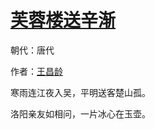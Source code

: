 # [芙蓉楼送辛渐](http://so.gushiwen.org/view_70843.aspx)

朝代：唐代

作者：[王昌龄](http://so.gushiwen.org/author_437.aspx)

寒雨连江夜入吴，平明送客楚山孤。

洛阳亲友如相问，一片冰心在玉壶。

